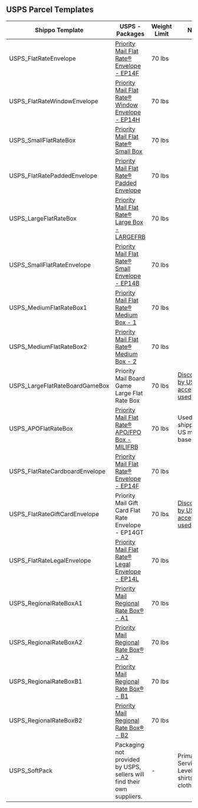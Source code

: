 ## USPS Parcel Templates
| Shippo Template                | USPS - Packages                                                        | Weight Limit | Notes                                         |   |
|--------------------------------|------------------------------------------------------------------------|--------|-----------------------------------------------|---|
| USPS_FlatRateEnvelope          | [Priority Mail Flat Rate® Envelope - EP14F](https://www.google.com/url?sa=t&rct=j&q=&esrc=s&source=web&cd=&ved=2ahUKEwi-_4qHhav5AhUBEFkFHdQbAcQQFnoECA0QAQ&url=https%3A%2F%2Fstore.usps.com%2Fstore%2Fproduct%2Fshipping-supplies%2Fpriority-mail-flat-rate-envelope-P_EP_14_F&usg=AOvVaw2aHwkXMkvOZkeJeDQK_VcO)                              | 70 lbs |                                               |   |
| USPS_FlatRateWindowEnvelope    | [Priority Mail Flat Rate® Window Envelope - EP14H](https://www.google.com/url?sa=t&rct=j&q=&esrc=s&source=web&cd=&ved=2ahUKEwif7uSShav5AhUaEVkFHXIcAx8QFnoECAcQAQ&url=https%3A%2F%2Fstore.usps.com%2Fstore%2Fproduct%2Fshipping-supplies%2Fpriority-mail-flat-rate-window-envelope-P_EP_14_H&usg=AOvVaw0CjPB-hIqB5qSyHeck7yzy)                       | 70 lbs |                                               |   |
| USPS_SmallFlatRateBox         | [Priority Mail Flat Rate® Small Box](https://store.usps.com/store/product/shipping-supplies/priority-mail-flat-rate-small-box-P_SMALL_FRB)                                     | 70 lbs |                                               |   |
| USPS_FlatRatePaddedEnvelope    | [Priority Mail Flat Rate® Padded Envelope](https://www.google.com/url?sa=t&rct=j&q=&esrc=s&source=web&cd=&ved=2ahUKEwibw6Srhav5AhXWGVkFHSIbBBYQFnoECBUQAQ&url=https%3A%2F%2Fstore.usps.com%2Fstore%2Fproduct%2Fshipping-supplies%2Fpriority-mail-flat-rate-padded-envelope-P_EP14PE&usg=AOvVaw0s_9uiOOPup2V_A5b1R6mA)                               | 70 lbs |                                               |   |
| USPS_LargeFlatRateBox          | [Priority Mail Flat Rate® Large Box - LARGEFRB](https://store.usps.com/store/product/shipping-supplies/priority-mail-flat-rate-large-box-P_LARGE_FRB)                          | 70 lbs |                                               |   |
| USPS_SmallFlatRateEnvelope     | [Priority Mail Flat Rate® Small Envelope - EP14B](https://www.google.com/url?sa=t&rct=j&q=&esrc=s&source=web&cd=&ved=2ahUKEwiLi9C-hav5AhVYFlkFHXcxBI8QFnoECBgQAQ&url=https%3A%2F%2Fstore.usps.com%2Fstore%2Fproduct%2Fshipping-supplies%2Fpriority-mail-flat-rate-small-envelope-P_EP_14_B&usg=AOvVaw2AuQ0r-i7FvTDn8Yi8Xaab)                        | 70 lbs |                                               |   |
| USPS_MediumFlatRateBox1        | [Priority Mail Flat Rate® Medium Box - 1](https://store.usps.com/store/product/shipping-supplies/priority-mail-flat-rate-medium-box-1-P_O_FRB1)                                | 70 lbs |                                               |   |
| USPS_MediumFlatRateBox2        | [Priority Mail Flat Rate® Medium Box - 2](https://www.google.com/url?sa=t&rct=j&q=&esrc=s&source=web&cd=&ved=2ahUKEwiugeXPhav5AhXVM1kFHVB7DcAQFnoECA4QAQ&url=https%3A%2F%2Fstore.usps.com%2Fstore%2Fproduct%2Fshipping-supplies%2Fpriority-mail-flat-rate-medium-box-2-P_O_FRB2&usg=AOvVaw27vTXPwxKrRqShoSWC2zob)                               | 70 lbs |                                               |   |
| USPS_LargeFlatRateBoardGameBox | Priority Mail Board Game Large Flat Rate Box                           | 70 lbs |           [Discontinued by USPS but accepted if used](https://about.usps.com/postal-bulletin/2022/pb22592/html/updt_002.htm)                                    |   |
| USPS_APOFlatRateBox            | [Priority Mail Flat Rate® APO/FPO Box - MILIFRB](https://www.google.com/url?sa=t&rct=j&q=&esrc=s&source=web&cd=&ved=2ahUKEwjVhPCBhqv5AhXNGVkFHVnHAbkQFnoECAoQAQ&url=https%3A%2F%2Fstore.usps.com%2Fstore%2Fproduct%2Fshipping-supplies%2Fpriority-mail-flat-rate-apofpo-box-P_MILI_FRB&usg=AOvVaw2hxHClmFXvP91MIeVmq8CK)                         | 70 lbs | Used for shipping to US military bases        |   |
| USPS_FlatRateCardboardEnvelope | [Priority Mail Flat Rate® Envelope - EP14F](https://www.google.com/url?sa=t&rct=j&q=&esrc=s&source=web&cd=&ved=2ahUKEwi-_4qHhav5AhUBEFkFHdQbAcQQFnoECA0QAQ&url=https%3A%2F%2Fstore.usps.com%2Fstore%2Fproduct%2Fshipping-supplies%2Fpriority-mail-flat-rate-envelope-P_EP_14_F&usg=AOvVaw2aHwkXMkvOZkeJeDQK_VcO)                              | 70 lbs |                                               |   |
| USPS_FlatRateGiftCardEnvelope  | Priority Mail Gift Card Flat Rate Envelope - EP14GT                    | 70 lbs |    [Discontinued by USPS but accepted if used](https://about.usps.com/postal-bulletin/2021/pb22580/html/info_007.htm)                                           |   |
| USPS_FlatRateLegalEnvelope     | [Priority Mail Flat Rate® Legal Envelope - EP14L](https://store.usps.com/store/product/shipping-supplies/priority-mail-legal-flat-rate-envelope-ep14l-P_EP14L)                        | 70 lbs |                                               |   |
| USPS_RegionalRateBoxA1         | [Priority Mail Regional Rate Box® - A1](https://store.usps.com/store/product/shipping-supplies/priority-mail-regional-rate-box-a1-P_RRB_A1)                                  | 70 lbs |    |   |
| USPS_RegionalRateBoxA2         | [Priority Mail Regional Rate Box® - A2](https://store.usps.com/store/product/shipping-supplies/priority-mail-regional-rate-box-a2-P_RRB_A2)                                  | 70 lbs |    |   |
| USPS_RegionalRateBoxB1         | [Priority Mail Regional Rate Box® - B1](https://store.usps.com/store/product/shipping-supplies/priority-mail-regional-rate-box-b1-P_RRB_B1)                                  | 70 lbs |    |   |
| USPS_RegionalRateBoxB2         | [Priority Mail Regional Rate Box® - B2](https://store.usps.com/store/product/shipping-supplies/priority-mail-regional-rate-box-b2-P_RRB_B2)                                  | 70 lbs |    |   |
| USPS_SoftPack                  | Packaging not provided by USPS, sellers will find their own suppliers. | -      | Primary Service Level for shirts or clothing. |   |




